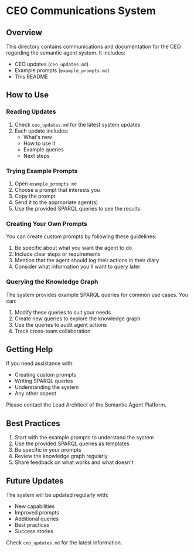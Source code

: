 # CEO Communications System

## Overview
This directory contains communications and documentation for the CEO regarding the semantic agent system. It includes:
- CEO updates (`ceo_updates.md`)
- Example prompts (`example_prompts.md`)
- This README

## How to Use

### Reading Updates
1. Check `ceo_updates.md` for the latest system updates
2. Each update includes:
   - What's new
   - How to use it
   - Example queries
   - Next steps

### Trying Example Prompts
1. Open `example_prompts.md`
2. Choose a prompt that interests you
3. Copy the prompt
4. Send it to the appropriate agent(s)
5. Use the provided SPARQL queries to see the results

### Creating Your Own Prompts
You can create custom prompts by following these guidelines:
1. Be specific about what you want the agent to do
2. Include clear steps or requirements
3. Mention that the agent should log their actions in their diary
4. Consider what information you'll want to query later

### Querying the Knowledge Graph
The system provides example SPARQL queries for common use cases. You can:
1. Modify these queries to suit your needs
2. Create new queries to explore the knowledge graph
3. Use the queries to audit agent actions
4. Track cross-team collaboration

## Getting Help
If you need assistance with:
- Creating custom prompts
- Writing SPARQL queries
- Understanding the system
- Any other aspect

Please contact the Lead Architect of the Semantic Agent Platform.

## Best Practices
1. Start with the example prompts to understand the system
2. Use the provided SPARQL queries as templates
3. Be specific in your prompts
4. Review the knowledge graph regularly
5. Share feedback on what works and what doesn't

## Future Updates
The system will be updated regularly with:
- New capabilities
- Improved prompts
- Additional queries
- Best practices
- Success stories

Check `ceo_updates.md` for the latest information. 